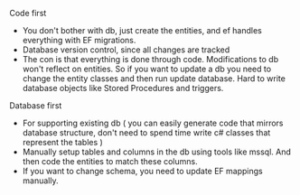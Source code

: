 
Code first
* You don't bother with db, just create the entities, and ef handles everything with EF migrations.
* Database version control, since all changes are tracked
* The con is that everything is done through code. Modifications to db won't reflect on entities. So if you want to update a db you need to change the entity classes and then run update database. Hard to write database objects like Stored Procedures and triggers.




Database first
* For supporting existing db ( you can easily generate code that mirrors database structure, don't need to spend time write c# classes that represent the tables )
* Manually setup tables and columns in the db using tools like mssql. And then code the entities to match these columns.
* If you want to change schema, you need to update EF mappings manually.